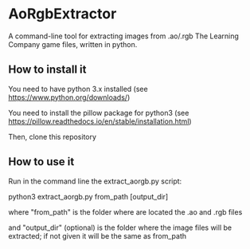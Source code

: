 # AoRgbExtractor

A command-line tool for extracting images from .ao/.rgb The Learning Company game files, written in python.

## How to install it

You need to have python 3.x installed (see https://www.python.org/downloads/)

You need to install the pillow package for python3 (see https://pillow.readthedocs.io/en/stable/installation.html)

Then, clone this repository


## How to use it

Run in the command line the extract_aorgb.py script: 

python3 extract\_aorgb.py from\_path \[output\_dir\]

where "from\_path" is the folder where are located the .ao and .rgb files

and "output\_dir" (optional) is the folder where the image files will be extracted; if not given it will be the same as from\_path

